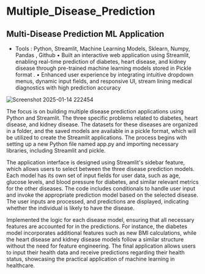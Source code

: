 # Multiple_Disease_Prediction

 ## Multi-Disease Prediction ML Application
 - Tools : Python, Streamlit, Machine Learning Models, Sklearn, Numpy, Pandas , Github 
• Built an interactive web application using Streamlit, enabling real-time prediction of diabetes, heart disease, and kidney
 disease through pre-trained machine learning models stored in Pickle format .
• Enhanced user experience by integrating intuitive dropdown menus, dynamic input fields, and responsive UI, stream
lining medical diagnostics with high prediction accuracy

![Screenshot 2025-01-14 222454](https://github.com/user-attachments/assets/a42f4e89-bad7-4731-a691-e1cf6c3ad688)

The focus is on building multiple disease prediction applications using Python and Streamlit. The  three specific problems related to diabetes, heart disease, and kidney disease. The datasets for these diseases are organized in a folder, and the saved models are available in a pickle format, which will be utilized to create the Streamlit applications. The process begins with setting up a new Python file named app.py and importing necessary libraries, including Streamlit and pickle.

The application interface is designed using Streamlit's sidebar feature, which allows users to select between the three disease prediction models. Each model has its own set of input fields for user data, such as age, glucose levels, and blood pressure for diabetes, and similar relevant metrics for the other diseases. The code includes conditionals to handle user input and invoke the appropriate prediction model based on the selected disease. The user inputs are processed, and predictions are displayed, indicating whether the individual is likely to have the disease.

 Implemented the logic for each disease model, ensuring that all necessary features are accounted for in the predictions. For instance, the diabetes model incorporates additional features such as new BMI calculations, while the heart disease and kidney disease models follow a similar structure without the need for feature engineering. The final application allows users to input their health data and receive predictions regarding their health status, showcasing the practical application of machine learning in healthcare.
